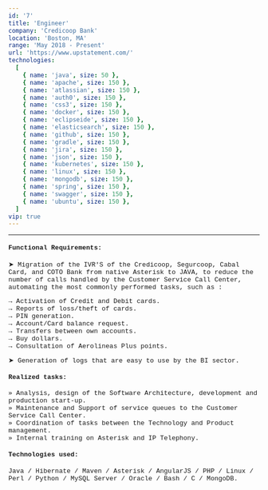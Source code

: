 ```yaml
---
id: '7'
title: 'Engineer'
company: 'Credicoop Bank'
location: 'Boston, MA'
range: 'May 2018 - Present'
url: 'https://www.upstatement.com/'
technologies:
  [
    { name: 'java', size: 50 },
    { name: 'apache', size: 150 },
    { name: 'atlassian', size: 150 },
    { name: 'auth0', size: 150 },
    { name: 'css3', size: 150 },
    { name: 'docker', size: 150 },
    { name: 'eclipseide', size: 150 },
    { name: 'elasticsearch', size: 150 },
    { name: 'github', size: 150 },
    { name: 'gradle', size: 150 },
    { name: 'jira', size: 150 },
    { name: 'json', size: 150 },
    { name: 'kubernetes', size: 150 },
    { name: 'linux', size: 150 },
    { name: 'mongodb', size: 150 },
    { name: 'spring', size: 150 },
    { name: 'swagger', size: 150 },
    { name: 'ubuntu', size: 150 },
  ]
vip: true
---
```


---

<font size = 2 face = "Courier New" >

#### Functional Requirements:

➤ Migration of the IVR'S of the Credicoop, Segurcoop, Cabal Card, and COTO Bank from native Asterisk to JAVA, to reduce the number of calls handled by the Customer Service Call Center, automating the most commonly performed tasks, such as :

→ Activation of Credit and Debit cards.  
 → Reports of loss/theft of cards.  
 → PIN generation.  
 → Account/Card balance request.  
 → Transfers between own accounts.  
 → Buy dollars.  
 → Consultation of Aerolineas Plus points.

➤ Generation of logs that are easy to use by the BI sector.

#### Realized tasks:

» Analysis, design of the Software Architecture, development and production start-up.  
» Maintenance and Support of service queues to the Customer Service Call Center.  
» Coordination of tasks between the Technology and Product management.  
» Internal training on Asterisk and IP Telephony.

#### Technologies used:

Java / Hibernate / Maven / Asterisk / AngularJS / PHP / Linux / Perl / Python / MySQL Server / Oracle / Bash / C / MongoDB.

</font>
